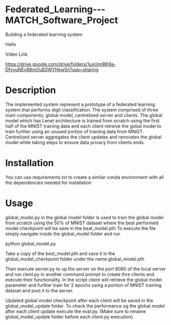 # Federated_Learning---MATCH_Software_Project
Building a federated learning system

Hello

Video Link 

https://drive.google.com/drive/folders/1uxUjmBK9a-DfvyuNEy88mOuB3WYHkw5n?usp=sharing

# Description

The implemented system represent a prototype of a federated learning system that performs digit classification. The system comprised of three main components; global model, centrelized server and clients. The global model which has Lenet architecture is trained from scratch using the first half of the MNIST training data and each client retreive the gobal model to train further using an unused portion of training data from MNIST. Centrelized server aggregates the client updates and renovates the global model while taking steps to ensure data privacy from clients ends.

# Installation

You can use requirements.txt to create a similar conda environment with all the dependencies needed for installation

# Usage

global_model.py in the global model folder is used to train the global model from scratch using the 50% of MNIST dataset where the best performed model checkpoint will be save in the beat_model.pth To execute the file simply navigate inside the global_model folder and run

python global_model.py

Take a copy of the best_model.pth and save it in the global_model_checkpoint folder under the name global_model.pth

Then execute server.py to up the server on the port 8080 of the local server and run clent.py in another command prompt to create thre clients and execute their functionality. In the script client will retrieve the global model parameter and further train for 2 epochs using a portion of MNIST training dataset and post it to the server. 

Updated global model checkpoint after each client will be saved in the global_model_update folder. To check the performance og the global model after each client update execute the eval.py. (Make sure to rename global_model_update folder before each client.py execution)


